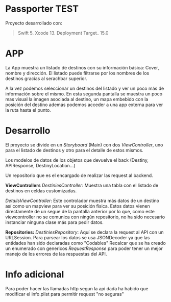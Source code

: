 # **Passporter TEST**

Proyecto desarrollado con:

>Swift 5.
Xcode 13.
Deployment Target_ 15.0


# **APP**

La App muestra un listado de destinos con su información básica: Cover, nombre y dirección.
El listado puede filtrarse por los nombres de los destinos gracias al serachbar superior.

A la vez podemos seleccionar un destinos del listado y ver un poco más de información sobre el mismo. En esta segunda pantalla se muestra un poco mas visual la imagen asociada al destino, un mapa embebido con la posición del destino además podemos acceder a una app externa para ver la ruta hasta el punto.

# **Desarrollo**

El proyecto se divide en un _Storyboard_ (Main) con dos _ViewController_, uno para el listado de destinos y otro para el detalle de estos mismos.

Los modelos de datos de los objetos que devuelve el back (Destiny, APIResponse, DestinyLocation...)

Un repositorio que es el encargado de realizar las request al backend.

**ViewControllers**
_DestiniesController_: Muestra una tabla con el listado de destinos en celdas customizadas.

_DetailsViewController_: Este controlador muestra más datos de un destino así como un mapview para ver su posición física. Estos datos vienen directamente de un segue de la pantalla anterior por lo que, como este viewcontroller no se comunica con ningún repositorio, no ha sido necesario instanciar ninguna clase más para pedir datos.


**Repositories:**
_DestiniesRepository_: Aquí se declara la request al API con un URLSession. Para parsear los datos se usa JSONDecoder ya que las entidades han sido declaradas como "Codables"
Recalcar que se ha creado un enumerado con genericos _RequestResponse<T>_ para poder tener un mejor manejo de los errores de las respuestas del API.


# **Info adicional**

Para poder hacer las llamadas http segun la api dada ha habido que modificar el info.plist para permitir request "no seguras"

